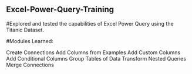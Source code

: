 ## Excel-Power-Query-Training

#Explored and tested the capabilities of Excel Power Query using the Titanic Dataset.

#Modules Learned:

  Create Connections
  Add Columns from Examples
  Add Custom Columns
  Add Conditional Columns
  Group Tables of Data
  Transform Nested Queries
  Merge Connections
